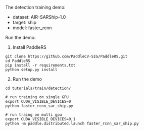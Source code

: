 The detection training demo:
* dataset: AIR-SARShip-1.0 
* target: ship
* model: faster_rcnn


Run the demo:

1. Install PaddleRS
```
git clone https://github.com/PaddleCV-SIG/PaddleRS.git
cd PaddleRS
pip install -r requirements.txt
python setup.py install
```

2. Run the demo
```
cd tutorials/train/detection/

# run training on single GPU
export CUDA_VISIBLE_DEVICES=0
python faster_rcnn_sar_ship.py

# run traing on multi gpu
export CUDA_VISIBLE_DEVICES=0,1
python -m paddle.distributed.launch faster_rcnn_sar_ship.py
```
